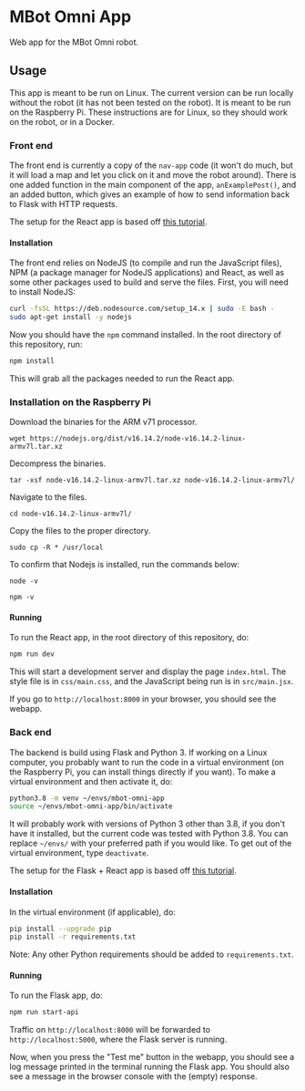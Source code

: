 # MBot Omni App

Web app for the MBot Omni robot.

## Usage

This app is meant to be run on Linux. The current version can be run locally
without the robot (it has not been tested on the robot). It is meant to be run
on the Raspberry Pi. These instructions are for Linux, so they should work on
the robot, or in a Docker.

### Front end

The front end is currently a copy of the `nav-app` code (it won't do much, but
it will load a map and let you click on it and move the robot around). There is
one added function in the main component of the app, `anExamplePost()`, and an
added button, which gives an example of how to send information back to Flask
with HTTP requests.

The setup for the React app is based off
[this tutorial](https://medium.com/@JedaiSaboteur/creating-a-react-app-from-scratch-f3c693b84658).

#### Installation

The front end relies on NodeJS (to compile and run the JavaScript files), NPM (a
package manager for NodeJS applications) and React, as well as some other
packages used to build and serve the files. First, you will need to install
NodeJS:
```bash
curl -fsSL https://deb.nodesource.com/setup_14.x | sudo -E bash -
sudo apt-get install -y nodejs
```
Now you should have the `npm` command installed. In the root directory of this
repository, run:
```bash
npm install
```
This will grab all the packages needed to run the React app.

### Installation on the Raspberry Pi

Download the binaries for the ARM v71 processor. 

`wget https://nodejs.org/dist/v16.14.2/node-v16.14.2-linux-armv7l.tar.xz`

Decompress the binaries. 

`tar -xsf node-v16.14.2-linux-armv7l.tar.xz node-v16.14.2-linux-armv7l/`

Navigate to the files.

`cd node-v16.14.2-linux-armv7l/`

Copy the files to the proper directory. 

`sudo cp -R * /usr/local`

To confirm that Nodejs is installed, run the commands below:

`node -v`

`npm -v`


#### Running

To run the React app, in the root directory of this repository, do:
```bash
npm run dev
```
This will start a development server and display the page `index.html`.
The style file is in `css/main.css`, and the JavaScript being run is in
`src/main.jsx`.

If you go to `http://localhost:8000` in your browser, you should see the
webapp.

### Back end

The backend is build using Flask and Python 3. If
working on a Linux computer, you probably want to run the code in a virtual
environment (on the Raspberry Pi, you can install things directly if you want).
To make a virtual environment and then activate it, do:
```bash
python3.8 -m venv ~/envs/mbot-omni-app
source ~/envs/mbot-omni-app/bin/activate
```
It will probably work with versions of Python 3 other than 3.8, if you don't
have it installed, but the current code was tested with Python 3.8. You can
replace `~/envs/` with your preferred path if you would like. To get out of the
virtual environment, type `deactivate`.

The setup for the Flask + React app is based off
[this tutorial](https://blog.miguelgrinberg.com/post/how-to-create-a-react--flask-project).

#### Installation

In the virtual environment (if applicable), do:
```bash
pip install --upgrade pip
pip install -r requirements.txt
```
Note: Any other Python requirements should be added to `requirements.txt`.

#### Running

To run the Flask app, do:
```bash
npm run start-api
```
Traffic on `http://localhost:8000` will be forwarded to `http://localhost:5000`,
where the Flask server is running.

Now, when you press the "Test me" button in the webapp, you should see a log
message printed in the terminal running the Flask app. You should also see a
message in the browser console with the (empty) response.
